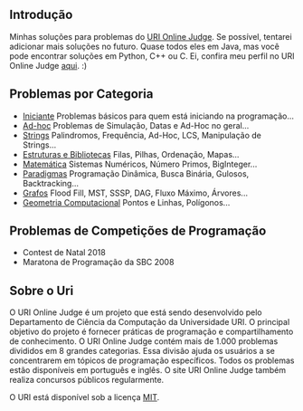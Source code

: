 ## Introdução

Minhas soluções para problemas do [URI Online Judge]. Se possível, tentarei adicionar mais soluções no futuro.
Quase todos eles em Java, mas você pode encontrar soluções em Python, C++ ou C. Ei, confira meu perfil no URI Online Judge [aqui]. :)

## Problemas por Categoria

 - [Iniciante](categorias/iniciante.md) Problemas básicos para quem está iniciando na programação...
 - [Ad-hoc](categorias/adhoc.md) Problemas de Simulação, Datas e Ad-Hoc no geral...
 - [Strings](categorias/strings.md) Palindromos, Frequência, Ad-Hoc, LCS, Manipulação de Strings...
 - [Estruturas e Bibliotecas](categorias/estruturasebibliotecas.md) Filas, Pilhas, Ordenação, Mapas...
 - [Matemática](categorias/matemtica.md) Sistemas Numéricos, Número Primos, BigInteger...
 - [Paradigmas](categorias/paradigmas.md) Programação Dinâmica, Busca Binária, Gulosos, Backtracking...
 - [Grafos](categorias/grafos.md) Flood Fill, MST, SSSP, DAG, Fluxo Máximo, Árvores...
 - [Geometria Computacional](categorias/geometriacomputacional.md) Pontos e Linhas, Polígonos...

## Problemas de Competições de Programação

  - Contest de Natal 2018
  - Maratona de Programação da SBC 2008

## Sobre o Uri

O URI Online Judge é um projeto que está sendo desenvolvido pelo Departamento de Ciência da Computação da Universidade URI. 
O principal objetivo do projeto é fornecer práticas de programação e compartilhamento de conhecimento. 
O URI Online Judge contém mais de 1.000 problemas divididos em 8 grandes categorias.
Essa divisão ajuda os usuários a se concentrarem em tópicos de programação específicos. 
Todos os problemas estão disponíveis em português e inglês. 
O site URI Online Judge também realiza concursos públicos regularmente.

O URI está disponível sob a licença [MIT].

[URI Online Judge]: https://www.urionlinejudge.com.br/
[aqui]: https://www.urionlinejudge.com.br/judge/pt/profile/383035
[MIT]: https://opensource.org/licenses/mit-license.php
